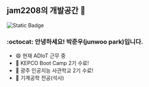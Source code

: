 ## jam2208의 개발공간 👋

<!--
**jam2208/jam2208** is a ✨ _special_ ✨ repository because its `README.md` (this file) appears on your GitHub profile.

Here are some ideas to get you started:

- 🔭 I’m currently working on ...
- 🌱 I’m currently learning ...
- 👯 I’m looking to collaborate on ...
- 🤔 I’m looking for help with ...
- 💬 Ask me about ...
- 📫 How to reach me: ...
- 😄 Pronouns: ...
- ⚡ Fun fact: ...
-->

![Static Badge](https://img.shields.io/badge/jam2208-Hello_GitHub-blue)

###  :octocat: 안녕하세요! 박준우(junwoo park)입니다.
- 😄 현재 ADIoT 근무 중
- 🔭 KEPCO Boot Camp 2기 수료!
- 🌱 광주 인공지능 사관학교 2기 수료!
- 👯 기계공학 전공(석사)
